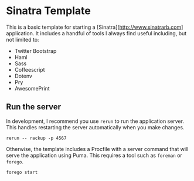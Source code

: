 # Sinatra Template

This is a basic template for starting a [Sinatra](http://www.sinatrarb.com]
application. It includes a handful of tools I always find useful including, but
not limited to:

* Twitter Bootstrap
* Haml
* Sass
* Coffeescript
* Dotenv
* Pry
* AwesomePrint

## Run the server

In development, I recommend you use `rerun` to run the application server. This
handles restarting the server automatically when you make changes.

```
rerun -- rackup -p 4567
```

Otherwise, the template includes a Procfile with a server command that will
serve the application using Puma. This requires a tool such as `foreman` or
`forego`.

```
forego start
```
